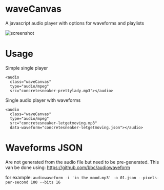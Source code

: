 # waveCanvas
A javascript audio player with options for waveforms and playlists

![screenshot](https://github.com/wouters/waveCanvas/assets/69932/35c9a477-896e-4f9a-9d56-7912db26082a)

# Usage


Simple single player

```
<audio
  class="waveCanvas"
  type="audio/mpeg"
  src="concretesneaker-prettylady.mp3"></audio>
```

Single audio player with waveforms
```
<audio
  class="waveCanvas"
  type="audio/mpeg"
  src="concretesneaker-letgetmoving.mp3"
  data-waveform="concretesneaker-letgetmoving.json"></audio>
```


# Waveforms JSON

Are not generated from the audio file but need to be pre-generated.
This van be done using: https://github.com/bbc/audiowaveform

for example: ```audiowaveform -i 'in the mood.mp3' -o 01.json --pixels-per-second 100 --bits 16```

